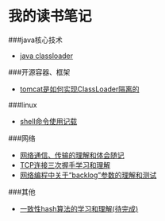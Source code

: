 # 我的读书笔记
###java核心技术
- [java classloader](./classloader.md)

###开源容器、框架
- [tomcat是如何实现ClassLoader隔离的](./tomcat_classloader.md) 
 
###linux
- [shell命令使用记载](./shell.md) 

###网络

- [网络通信、传输的理解和体会随记](./network_note1.md)
- [TCP连接三次握手学习和理解](./network_tcp.md)
- [网络编程中关于“backlog”参数的理解和测试](./network_backlog.md)

###其他
- [一致性hash算法的学习和理解(待完成)](./network_note1.md)


